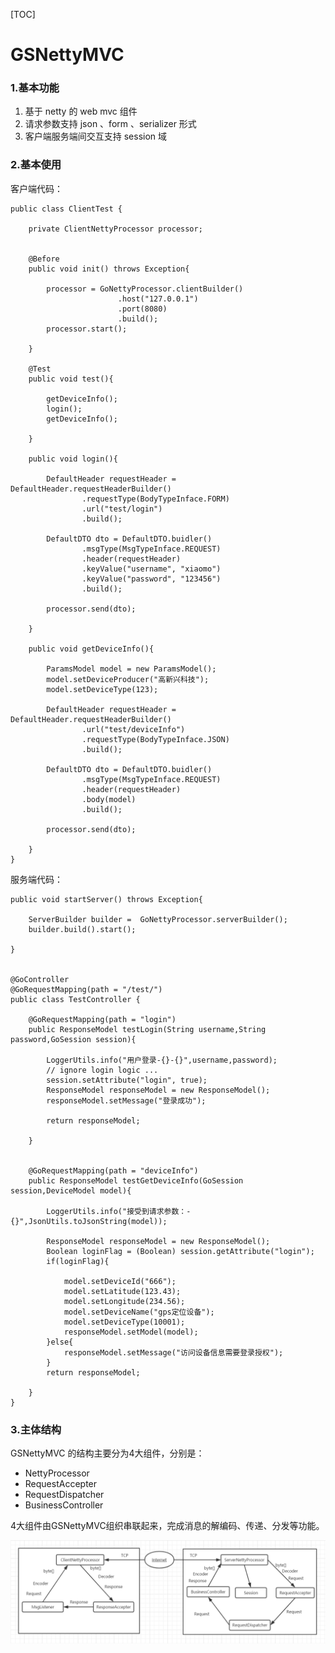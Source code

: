 [TOC]

# GSNettyMVC

### 1.基本功能

1. 基于 netty 的 web mvc 组件
2. 请求参数支持 json 、form 、serializer 形式
3. 客户端服务端间交互支持 session 域

### 2.基本使用

客户端代码：

    public class ClientTest {
	
    	private ClientNettyProcessor processor;
    
    	
    	@Before
    	public void init() throws Exception{
    		
    		processor = GoNettyProcessor.clientBuilder()
    						.host("127.0.0.1")
    						.port(8080)
    						.build();
    		processor.start();
    		
    	}
    	
    	@Test
    	public void test(){
    		
    		getDeviceInfo();
    		login();
    		getDeviceInfo();
    	
    	}
    	
    	public void login(){
    		
    		DefaultHeader requestHeader = DefaultHeader.requestHeaderBuilder()
    				.requestType(BodyTypeInface.FORM)
    				.url("test/login")
    				.build();
    		
    		DefaultDTO dto = DefaultDTO.buidler()
    				.msgType(MsgTypeInface.REQUEST)
    				.header(requestHeader)
    				.keyValue("username", "xiaomo")
    				.keyValue("password", "123456")
    				.build();
    		
    		processor.send(dto);
    		
    	}
    	
    	public void getDeviceInfo(){
    		
    		ParamsModel model = new ParamsModel();
    		model.setDeviceProducer("高新兴科技");
    		model.setDeviceType(123);
    		
    		DefaultHeader requestHeader = DefaultHeader.requestHeaderBuilder()
    				.url("test/deviceInfo")
    				.requestType(BodyTypeInface.JSON)
    				.build();
    		
    		DefaultDTO dto = DefaultDTO.buidler()
    				.msgType(MsgTypeInface.REQUEST)
    				.header(requestHeader)
    				.body(model)
    				.build();
    		
    		processor.send(dto);
    		
    	}
	}

服务端代码：

    public void startServer() throws Exception{
		
		ServerBuilder builder =  GoNettyProcessor.serverBuilder();
		builder.build().start();
		
	}


    @GoController
    @GoRequestMapping(path = "/test/")
    public class TestController {
    	
    	@GoRequestMapping(path = "login")
    	public ResponseModel testLogin(String username,String password,GoSession session){
    
    		LoggerUtils.info("用户登录-{}-{}",username,password);
    		// ignore login logic ...
    		session.setAttribute("login", true);
    		ResponseModel responseModel = new ResponseModel();
    		responseModel.setMessage("登录成功");
    		
    		return responseModel;
    		
    	}
    	
    	
    	@GoRequestMapping(path = "deviceInfo")
    	public ResponseModel testGetDeviceInfo(GoSession session,DeviceModel model){
    
    		LoggerUtils.info("接受到请求参数：-{}",JsonUtils.toJsonString(model));
    		
    		ResponseModel responseModel = new ResponseModel();
    		Boolean loginFlag = (Boolean) session.getAttribute("login");
    		if(loginFlag){
    			
    			model.setDeviceId("666");
    			model.setLatitude(123.43);
    			model.setLongitude(234.56);
    			model.setDeviceName("gps定位设备");
    			model.setDeviceType(10001);
    			responseModel.setModel(model);
    		}else{
    			responseModel.setMessage("访问设备信息需要登录授权");
    		}
    		return responseModel;
    		
    	}
    }

### 3.主体结构

GSNettyMVC 的结构主要分为4大组件，分别是：

+ NettyProcessor
+ RequestAccepter
+ RequestDispatcher
+ BusinessController

4大组件由GSNettyMVC组织串联起来，完成消息的解编码、传递、分发等功能。

![主体结构][1]
                    
[1]: ./images/structure.png "structure.png"

